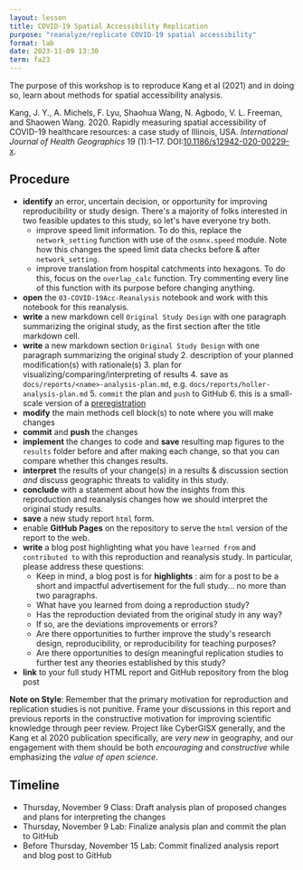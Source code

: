 ```yaml
---
layout: lesson
title: COVID-19 Spatial Accessibility Replication
purpose: "reanalyze/replicate COVID-19 spatial accessibility"
format: lab
date: 2023-11-09 13:30
term: fa23
---
```


The purpose of this workshop is to reproduce Kang et al (2021) and in doing so, learn about methods for spatial accessibility analysis.

Kang, J. Y., A. Michels, F. Lyu, Shaohua Wang, N. Agbodo, V. L. Freeman, and Shaowen Wang. 2020. Rapidly measuring spatial accessibility of COVID-19 healthcare resources: a case study of Illinois, USA. *International Journal of Health Geographics* 19 (1):1–17. DOI:[10.1186/s12942-020-00229-x](https://ij-healthgeographics.biomedcentral.com/articles/10.1186/s12942-020-00229-x).

## Procedure

- **identify** an error, uncertain decision, or opportunity for improving reproducibility or study design. There's a majority of folks interested in two feasible updates to this study, so let's have everyone try both. 
  - improve speed limit information. To do this, replace the `network_setting` function with use of the `osmnx.speed` module. Note how this changes the speed limit data checks before & after `network_setting`.
  - improve translation from hospital catchments into hexagons. To do this, focus on the `overlap_calc` function. Try commenting every line of this function with its purpose before changing anything.
- **open** the `03-COVID-19Acc-Reanalysis` notebook and work with this notebook for this reanalysis. 
- **write** a new markdown cell `Original Study Design` with one paragraph summarizing the original study, as the first section after the title markdown cell.
- **write** a new markdown section `Original Study Design` with one paragraph summarizing the original study
  2. description of your planned modification(s) with rationale(s)
  3. plan for visualizing/comparing/interpreting of results
  4. save as `docs/reports/<name>-analysis-plan.md`, e.g. `docs/reports/holler-analysis-plan.md`
  5. `commit` the plan and `push` to GitHub
  6. this is a small-scale version of a [preregistration](https://www.cos.io/initiatives/prereg)
- **modify** the main methods cell block(s) to note where you will make changes
- **commit** and **push** the changes
- **implement** the changes to code and **save** resulting map figures to the `results` folder before and after making each change, so that you can compare whether this changes results.
- **interpret** the results of your change(s) in a results & discussion section *and* discuss geographic threats to validity in this study. 
- **conclude** with a statement about how the insights from this reproduction and reanalysis changes how we should interpret the original study results.
- **save** a new study report `html` form. 
- enable **GitHub Pages** on the repository to serve the `html` version of the report to the web.
- **write** a blog post highlighting what you have `learned from` and `contributed to` with this reproduction and reanalysis study. In particular, please address these questions:
  - Keep in mind, a blog post is for **highlights** : aim for a post to be a short and impactful advertisement for the full study... no more than two paragraphs.
  - What have you learned from doing a reproduction study?
  - Has the reproduction deviated from the original study in any way?
  - If so, are the deviations improvements or errors?
  - Are there opportunities to further improve the study's research design, reproducibility, or reproducibility for teaching purposes?
  - Are there opportunities to design meaningful replication studies to further test any theories established by this study?
- **link** to your full study HTML report and GitHub repository from the blog post   

**Note on Style**: Remember that the primary motivation for reproduction and replication studies is not punitive. Frame your discussions in this report and previous reports in the constructive motivation for improving scientific knowledge through peer review. Project like CyberGISX generally, and the Kang et al 2020 publication specifically, are *very new* in geography, and our engagement with them should be both *encouraging* and *constructive* while emphasizing the *value of open science*.

## Timeline

- Thursday, November 9 Class: Draft analysis plan of proposed changes and plans for interpreting the changes
- Thursday, November 9 Lab: Finalize analysis plan and commit the plan to GitHub
- Before Thursday, November 15 Lab: Commit finalized analysis report and blog post to GitHub